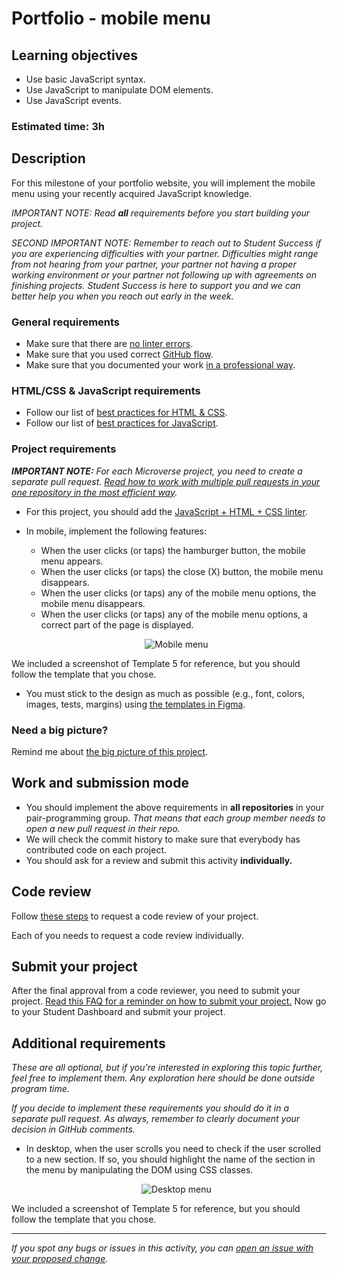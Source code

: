 # Portfolio - mobile menu

## Learning objectives

- Use basic JavaScript syntax.
- Use JavaScript to manipulate DOM elements.
- Use JavaScript events.

### Estimated time: 3h

## Description

For this milestone of your portfolio website, you will implement the mobile menu using your recently acquired JavaScript knowledge.

*IMPORTANT NOTE: Read **all** requirements before you start building your project.* 

*SECOND IMPORTANT NOTE: Remember to reach out to Student Success if you are experiencing difficulties with your partner. Difficulties might range from not hearing from your partner, your partner not having a proper working environment or your partner not following up with agreements on finishing projects. Student Success is here to support you and we can better help you when you reach out early in the week.*

### General requirements

- Make sure that there are [no linter errors](https://github.com/microverseinc/linters-config).
- Make sure that you used correct [GitHub flow](https://github.com/microverseinc/curriculum-transversal-skills/blob/main/git-github/articles/github_flow.md).
- Make sure that you documented your work [in a professional way](https://github.com/microverseinc/curriculum-transversal-skills/blob/main/documentation/articles/professional_repo_rules.md).

### HTML/CSS & JavaScript requirements

- Follow our list of [best practices for HTML & CSS](https://github.com/microverseinc/curriculum-html-css/blob/main/articles/html_css_best_practices.md).
- Follow our list of [best practices for JavaScript](https://github.com/microverseinc/curriculum-html-css/blob/main/articles/javascript_best_practices.md).

### Project requirements


_**IMPORTANT NOTE:** For each Microverse project, you need to create a separate pull request. [Read how to work with multiple pull requests in your one repository in the most efficient way](https://github.com/microverseinc/curriculum-transversal-skills/blob/main/git-github/articles/multiple_pull_requests.md)._

- For this project, you should add the [JavaScript + HTML + CSS linter](https://github.com/microverseinc/linters-config/tree/master/html-css-js).
- In mobile, implement the following features:
  - When the user clicks (or taps) the hamburger button, the mobile menu appears.
  - When the user clicks (or taps) the close (X) button, the mobile menu disappears.
  - When the user clicks (or taps) any of the mobile menu options, the mobile menu disappears.
  - When the user clicks (or taps) any of the mobile menu options, a correct part of the page is displayed.
  
  <p align="center">
    <img src="./images/m7_mobile_menu/menu-mobile.png" alt="Mobile menu" />
  </p>
  
We included a screenshot of Template 5 for reference, but you should follow the template that you chose.

- You must stick to the design as much as possible (e.g., font, colors, images, tests, margins) using [the templates in Figma](https://www.figma.com/file/l7SqJ3ZfkAKih9sFxvWSR4/Microverse-Student-Project-1?node-id=0%3A1).


### Need a big picture?

Remind me about [the big picture of this project](./sneak_peek.md).

## Work and submission mode

- You should implement the above requirements in **all repositories** in your pair-programming group. _That means that each group member needs to open a new pull request in their repo._
- We will check the commit history to make sure that everybody has contributed code on each project.
- You should ask for a review and submit this activity **individually.**

## Code review

Follow [these steps](https://github.com/microverseinc/curriculum-transversal-skills/blob/main/code-review/articles/how_to_ask_for_a_code_review.md) to request a code review of your project.

Each of you needs to request a code review individually.

## Submit your project

After the final approval from a code reviewer, you need to submit your project.
[Read this FAQ for a reminder on how to submit your project.](https://microverse.zendesk.com/hc/en-us/articles/360061344234)
Now go to your Student Dashboard and submit your project.

## Additional requirements

*These are all optional, but if you're interested in exploring this topic further, feel free to implement them. Any exploration here should be done outside program time.*

*If you decide to implement these requirements you should do it in a separate pull request. As always, remember to clearly document your decision in GitHub comments.*

- In desktop, when the user scrolls you need to check if the user scrolled to a new section. If so, you should highlight the name of the section in the menu by manipulating the DOM using CSS classes.

  <p align="center">
    <img src="./images/m7_mobile_menu/menu-desktop.png" alt="Desktop menu" />
  </p>
  
We included a screenshot of Template 5 for reference, but you should follow the template that you chose.

------

_If you spot any bugs or issues in this activity, you can [open an issue with your proposed change](https://github.com/microverseinc/curriculum-transversal-skills/blob/main/git-github/articles/open_issue.md)._